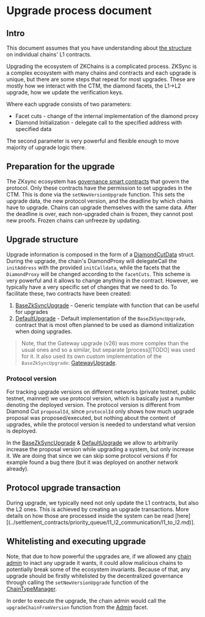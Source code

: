 <!--- WIP --->

# Upgrade process document


## Intro

This document assumes that you have understanding about [the structure](../settlement_contracts/zkchain_basics.md) on individual chains' L1 contracts.

Upgrading the ecosystem of ZKChains is a complicated process. ZKSync is a complex ecosystem with many chains and contracts and each upgrade is unique, but there are some steps that repeat for most upgrades. These are mostly how we interact with the CTM, the diamond facets, the L1→L2 upgrade, how we update the verification keys.

Where each upgrade consists of two parameters:

- Facet cuts - change of the internal implementation of the diamond proxy
- Diamond Initialization - delegate call to the specified address with specified data

The second parameter is very powerful and flexible enough to move majority of upgrade logic there.

## Preparation for the upgrade

The ZKsync ecosystem has [governance smart contracts](https://github.com/zksync-association/zk-governance) that govern the protocol. Only these contracts have the permission to set upgrades in the CTM. This is done via the `setNewVersionUpgrade` function. This sets the upgrade data, the new protocol version, and the deadline by which chains have to upgrade. Chains can upgrade themselves with the same data. After the deadline is over, each non-upgraded chain is frozen, they cannot post new proofs. Frozen chains can
unfreeze by updating.

## Upgrade structure

Upgrade information is composed in the form of a [DiamondCutData](https://github.com/matter-labs/era-contracts/blob/8222265420f362c853da7160769620d9fed7f834/l1-contracts/contracts/state-transition/libraries/Diamond.sol#L75) struct. During the upgrade, the chain's DiamondProxy will delegateCall the `initAddress` with the provided `initCalldata`, while the facets that the `DiamondProxy` will be changed according to the `facetCuts`. This scheme is very powerful and it allows to change anything in the contract. However, we typically have a very specific set of changes that we need to do. To facilitate these, two contracts have been created:

1. [BaseZkSyncUpgrade](https://github.com/matter-labs/era-contracts/blob/8222265420f362c853da7160769620d9fed7f834/l1-contracts/contracts/upgrades/BaseZkSyncUpgrade.sol) - Generic template with function that can be useful for upgrades
2. [DefaultUpgrade](https://github.com/matter-labs/era-contracts/blob/8222265420f362c853da7160769620d9fed7f834/l1-contracts/contracts/upgrades/DefaultUpgrade.sol) - Default implementation of the `BaseZkSyncUpgrade`, contract that is most often planned to be used as diamond initialization when doing upgrades.

> Note, that the Gateway upgrade (v26) was more complex than the usual ones and so a similar, but separate [process][TODO] was used for it. It also used its own custom implementation of the `BaseZkSyncUpgrade`: [GatewayUpgrade](https://github.com/matter-labs/era-contracts/blob/8222265420f362c853da7160769620d9fed7f834/l1-contracts/contracts/upgrades/GatewayUpgrade.sol).

### Protocol version

For tracking upgrade versions on different networks (private testnet, public testnet, mainnet) we use protocol version, which is basically just a number denoting the deployed version. The protocol version is different from Diamond Cut `proposalId`, since `protocolId` only shows how much upgrade proposal was proposed/executed, but nothing about the content of upgrades, while the protocol version is needed to understand what version is deployed.

In the [BaseZkSyncUpgrade](https://github.com/matter-labs/era-contracts/blob/8222265420f362c853da7160769620d9fed7f834/l1-contracts/contracts/upgrades/BaseZkSyncUpgrade.sol) & [DefaultUpgrade](https://github.com/matter-labs/era-contracts/blob/8222265420f362c853da7160769620d9fed7f834/l1-contracts/contracts/upgrades/DefaultUpgrade.sol) we allow to arbitrarily increase the proposal version while upgrading a system, but only increase it. We are doing that since we can skip some protocol versions if for example found a bug there (but it was deployed on another network already).

## Protocol upgrade transaction

During upgrade, we typically need not only update the L1 contracts, but also the L2 ones. This is achieved by creating an upgrade transactions. More details on how those are processed inside the system can be read [here][(../settlement_contracts/priority_queue/l1_l2_communication/l1_to_l2.md)].

## Whitelisting and executing upgrade

Note, that due to how powerful the upgrades are, if we allowed any [chain admin](../chain_management/admin_role.md) to inact any upgrade it wants, it could allow malicious chains to potentially break some of the ecosystem invariants. Because of that, any upgrade should be firstly whitelisted by the decentralized governance through calling the `setNewVersionUpgrade` function of the [ChainTypeManager](https://github.com/matter-labs/era-contracts/blob/8222265420f362c853da7160769620d9fed7f834/l1-contracts/contracts/state-transition/ChainTypeManager.sol).

In order to execute the upgrade, the chain admin would call the `upgradeChainFromVersion` function from the [Admin](https://github.com/matter-labs/era-contracts/blob/8222265420f362c853da7160769620d9fed7f834/l1-contracts/contracts/state-transition/chain-deps/facets/Admin.sol) facet.
